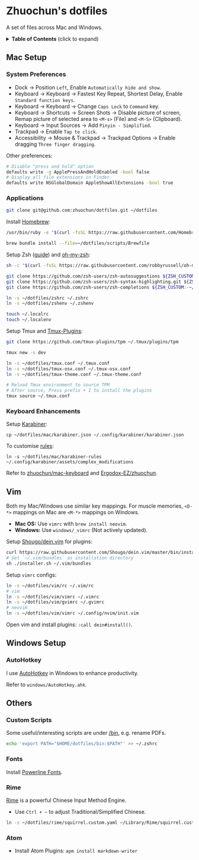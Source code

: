 # Zhuochun's dotfiles

A set of files across Mac and Windows.

<details>
  <summary><strong>Table of Contents</strong> (click to expand)</summary>

<!-- TOC depthFrom:2 -->

- [Mac Setup](#mac-setup)
  - [System Preferences](#system-preferences)
  - [Applications](#applications)
  - [Keyboard Enhancements](#keyboard-enhancements)
- [Vim](#vim)
- [Windows Setup](#windows-setup)
  - [AutoHotkey](#autohotkey)
- [Others](#others)
  - [Custom Scripts](#custom-scripts)
  - [Fonts](#fonts)
  - [Rime](#rime)
  - [Atom](#atom)

<!-- /TOC -->
</details>

## Mac Setup

### System Preferences

- Dock -> Position `Left`, Enable `Automatically hide and show`.
- Keyboard -> Keyboard -> Fastest Key Repeat, Shortest Delay, Enable `Standard function keys`.
- Keyboard -> Keyboard -> Change `Caps Lock` to `Command` key.
- Keyboard -> Shortcuts -> Screen Shots -> Disable picture of screen, Remap picture of selected area to `<M-s>` (File) and `<M-S>` (Clipboard).
- Keyboard -> Input Sources -> Add `Pinyin - Simplified`.
- Trackpad -> Enable `Tap to click`.
- Accessibility -> Mouse & Trackpad -> Trackpad Options -> Enable dragging `Three finger dragging`.

Other preferences:

``` bash
# Disable "press and hold" option
defaults write -g ApplePressAndHoldEnabled -bool false
# Display all file extensions in Finder
defaults write NSGlobalDomain AppleShowAllExtensions -bool true
```

### Applications

``` bash
git clone git@github.com:zhuochun/dotfiles.git ~/dotfiles
```

Install [Homebrew](https://brew.sh/):

``` bash
/usr/bin/ruby -e "$(curl -fsSL https://raw.githubusercontent.com/Homebrew/install/master/install)"

brew bundle install --file=~/dotfiles/scripts/Brewfile
```

Setup Zsh ([guide](https://github.com/robbyrussell/oh-my-zsh/wiki/Installing-ZSH)) and [oh-my-zsh](https://github.com/robbyrussell/oh-my-zsh):

``` bash
sh -c "$(curl -fsSL https://raw.githubusercontent.com/robbyrussell/oh-my-zsh/master/tools/install.sh)"

git clone https://github.com/zsh-users/zsh-autosuggestions ${ZSH_CUSTOM:-~/.oh-my-zsh/custom}/plugins/zsh-autosuggestions
git clone https://github.com/zsh-users/zsh-syntax-highlighting.git ${ZSH_CUSTOM:-~/.oh-my-zsh/custom}/plugins/zsh-syntax-highlighting
git clone https://github.com/zsh-users/zsh-completions ${ZSH_CUSTOM:-~/.oh-my-zsh/custom}/plugins/zsh-completions

ln -s ~/dotfiles/zshrc ~/.zshrc
ln -s ~/dotfiles/zshenv ~/.zshenv

touch ~/.localrc
touch ~/.localenv
```

Setup Tmux and [Tmux-Plugins](https://github.com/tmux-plugins/tpm):

``` bash
git clone https://github.com/tmux-plugins/tpm ~/.tmux/plugins/tpm

tmux new -s dev

ln -s ~/dotfiles/tmux.conf ~/.tmux.conf
ln -s ~/dotfiles/tmux-osx.conf ~/.tmux-osx.conf
ln -s ~/dotfiles/tmux-theme.conf ~/.tmux-theme.conf

# Reload Tmux environment to source TPM
# After source, Press prefix + I to install the plugins
tmux source ~/.tmux.conf
```

### Keyboard Enhancements

Setup [Karabiner](https://pqrs.org/osx/karabiner/index.html):

```
cp ~/dotfiles/mac/karabiner.json ~/.config/karabiner/karabiner.json
```

To customise [rules](https://pqrs.org/osx/karabiner/complex_modifications/):

```
ln -s ~/dotfiles/mac/karabiner-rules ~/.config/karabiner/assets/complex_modifications
```

Refer to [zhuochun/mac-keyboard](https://github.com/zhuochun/mac-keyboard) and [Ergodox-EZ/zhuochun](https://github.com/zhuochun/qmk_firmware/blob/zhuochun-keymaps-3/keyboards/ergodox_ez/keymaps/zhuochun/keymap.c).

## Vim

Both my Mac/Windows use similar key mappings. For muscle memories, `<D-*>` mappings on Mac are `<M-*>` mappings on Windows.

- **Mac OS:** Use `vimrc` with `brew install neovim`.
- **Windows:** Use `windows/_vimrc` (Not actively updated).

Setup [Shougo/dein.vim](https://github.com/Shougo/dein.vim) for plugins:

``` bash
curl https://raw.githubusercontent.com/Shougo/dein.vim/master/bin/installer.sh > installer.sh
# Set `~/.vim/bundles` as installation directory
sh ./installer.sh ~/.vim/bundles
```

Setup `vimrc` configs:

``` bash
ln -s ~/dotfiles/vim/rc ~/.vim/rc
# vim
ln -s ~/dotfiles/vim/vimrc ~/.vimrc
ln -s ~/dotfiles/vim/gvimrc ~/.gvimrc
# neovim
ln -s ~/dotfiles/vim/vimrc ~/.config/nvim/init.vim
```

Open vim and install plugins: `:call dein#install()`.

## Windows Setup

### AutoHotkey

I use [AutoHotkey](http://ahkscript.org/) in Windows to enhance productivity.

Refer to `windows/AutoHotkey.ahk`.

## Others

### Custom Scripts

Some useful/interesting scripts are under [/bin](https://github.com/zhuochun/dotfiles/tree/master/bin), e.g. rename PDFs.

``` bash
echo 'export PATH="$HOME/dotfiles/bin:$PATH"' >> ~/.zshrc
```

### Fonts

Install [Powerline Fonts](https://github.com/powerline/fonts).

### Rime

[Rime](https://github.com/rime) is a powerful Chinese Input Method Engine.

- Use `Ctrl + ~` to adjust Traditional/Simplified Chinese.

``` bash
ln -s ~/dotfiles/rime/squirrel.custom.yaml ~/Library/Rime/squirrel.custom.yaml
```

### Atom

- Install Atom Plugins: `apm install markdown-writer`
